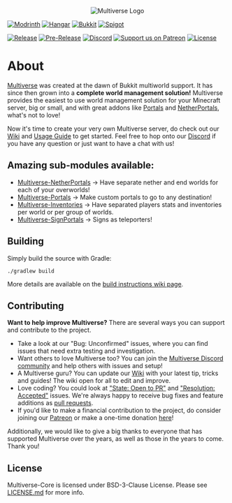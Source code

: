 <p align="center">
<img src="config/multiverse2-long.png" alt="Multiverse Logo">
</p>

[![Modrinth](https://cdn.jsdelivr.net/npm/@intergrav/devins-badges@3/assets/cozy/available/modrinth_vector.svg)](https://modrinth.com/plugin/multiverse-core)
[![Hangar](https://cdn.jsdelivr.net/npm/@intergrav/devins-badges@3/assets/cozy/available/hangar_vector.svg)](https://hangar.papermc.io/Multiverse/Multiverse-Core)
[![Bukkit](https://raw.githubusercontent.com/intergrav/devins-badges/refs/heads/v3/assets/cozy/available/bukkit_vector.svg)](https://dev.bukkit.org/projects/multiverse-core)
[![Spigot](https://raw.githubusercontent.com/intergrav/devins-badges/refs/heads/v3/assets/cozy/available/spigot_vector.svg)](https://www.spigotmc.org/resources/multiverse-core.390/)

[![Release](https://img.shields.io/github/v/release/multiverse/multiverse-core)](https://github.com/Multiverse/Multiverse-Core/releases/latest)
[![Pre-Release](https://img.shields.io/github/v/release/multiverse/multiverse-core?include_prereleases&label=Pre-release)](https://github.com/Multiverse/Multiverse-Core/releases)
[![Discord](https://img.shields.io/discord/325459248047980545?label=discord&logo=discord)](https://discord.gg/NZtfKky)
[![Support us on Patreon](https://img.shields.io/badge/donate-patreon-white?logo=patreon)](https://patreon.com/dumptruckman)
[![License](https://img.shields.io/github/license/Multiverse/Multiverse-Core?color=blue)](LICENSE.md)


# About

[Multiverse](https://dev.bukkit.org/projects/multiverse-core) was created at the dawn of Bukkit multiworld support. It has since then grown into a **complete world management solution!** Multiverse provides the easiest to use world management solution for your Minecraft server, big or small, and with great addons like [Portals](https://dev.bukkit.org/projects/multiverse-portals) and [NetherPortals](https://dev.bukkit.org/projects/multiverse-netherportals/), what's not to love!

Now it's time to create your very own Multiverse server, do check out our [Wiki](https://github.com/Multiverse/Multiverse-Core/wiki) and [Usage Guide](https://github.com/Multiverse/Multiverse-Core/wiki/Basics) to get started. Feel free to hop onto our [Discord](https://discord.gg/NZtfKky) if you have any question or just want to have a chat with us!

## Amazing sub-modules available:

* [Multiverse-NetherPortals](https://github.com/Multiverse/Multiverse-NetherPortals) -> Have separate nether and end worlds for each of your overworlds!
* [Multiverse-Portals](https://github.com/Multiverse/Multiverse-Portals) -> Make custom portals to go to any destination!
* [Multiverse-Inventories](https://github.com/Multiverse/Multiverse-Inventories) -> Have separated players stats and inventories per world or per group of worlds.
* [Multiverse-SignPortals](https://github.com/Multiverse/Multiverse-SignPortals) -> Signs as teleporters!

## Building
Simply build the source with Gradle:
```
./gradlew build
```
More details are available on the [build instructions wiki page](https://github.com/Multiverse/Multiverse-Core/wiki/Building).


## Contributing

**Want to help improve Multiverse?** There are several ways you can support and contribute to the project.
* Take a look at our "Bug: Unconfirmed" issues, where you can find issues that need extra testing and investigation.
* Want others to love Multiverse too? You can join the [Multiverse Discord community](https://discord.gg/NZtfKky) and help others with issues and setup!
* A Multiverse guru? You can update our [Wiki](https://github.com/Multiverse/Multiverse-Core/wiki) with your latest tip, tricks and guides! The wiki open for all to edit and improve.
* Love coding? You could look at ["State: Open to PR"](https://github.com/Multiverse/Multiverse-Core/labels/State%3A%20Open%20to%20PR) and ["Resolution: Accepted"](https://github.com/Multiverse/Multiverse-Core/labels/Resolution%3A%20Accepted) issues. We're always happy to receive bug fixes and feature additions as [pull requests](https://www.freecodecamp.org/news/how-to-make-your-first-pull-request-on-github-3/).
* If you'd like to make a financial contribution to the project, do consider joining our [Patreon](https://www.patreon.com/dumptruckman) or make a one-time donation [here](https://paypal.me/dumptruckman)!

Additionally, we would like to give a big thanks to everyone that has supported Multiverse over the years, as well as those in the years to come. Thank you!

## License
Multiverse-Core is licensed under BSD-3-Clause License. Please see [LICENSE.md](LICENSE.md) for more info.
